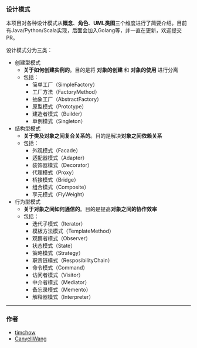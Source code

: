 ### 设计模式

本项目对各种设计模式从**概念**、**角色**、**UML类图**三个维度进行了简要介绍。目前有Java/Python/Scala实现，后面会加入Golang等，并一直在更新，欢迎提交PR。  

设计模式分为三类：

* 创建型模式
    * **关于如何创建实例的**。目的是将 **对象的创建** 和 **对象的使用** 进行分离  
    * 包括：  
        * 简单工厂（SimpleFactory）
        * 工厂方法（FactoryMethod） 
        * 抽象工厂（AbstractFactory） 
        * 原型模式（Prototype）
        * 建造者模式（Builder）
        * 单例模式（Singleton）
* 结构型模式
    * **关于类及对象之间复合关系的**。目的是解决**对象之间依赖关系**
    * 包括：
        * 外观模式（Facade） 
        * 适配器模式（Adapter）
        * 装饰器模式（Decorator） 
        * 代理模式（Proxy）
        * 桥接模式（Bridge）
        * 组合模式（Composite）
        * 享元模式（FlyWeight）
* 行为型模式
    * **关于对象之间如何通信的**。目的是提高**对象之间的协作效率** 
    * 包括：
        * 迭代子模式（Iterator）
        * 模板方法模式（TemplateMethod）
        * 观察者模式（Observer）
        * 状态模式（State）
        * 策略模式（Strategy）
        * 职责链模式（ResposibilityChain）  
        * 命令模式（Command）
        * 访问者模式（Visitor）
        * 中介者模式（Mediator）
        * 备忘录模式（Memento）
        * 解释器模式（Interpreter） 
		
---

### 作者

* [timchow](http://timd.cn)  
* [CanyellWang](https://github.com/CanyellWang)  
